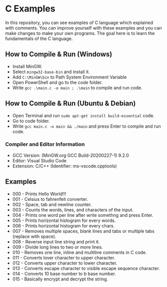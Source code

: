 # C Examples
In this repository, you can see examples of C language which explained with comments. You can improve yourself with these examples and you can make changes to make your own programs. The goal here is to learn the fundamentals of the C language.

## How to Compile & Run (Windows)
- Install MinGW.
- Select `mingw32-base-bin` and install it.
- Add `C:\MinGW\bin` to Path System Environment Variable
- Open PowerShell and go to the code folder.
- Write `gcc .\main.c -o main ; .\main` to compile and run code.

## How to Compile & Run (Ubuntu & Debian)
- Open Terminal and run `sudo apt-get install build-essential` code.
- Go to code folder.
- Write `gcc main.c -o main && ./main` and press Enter to compile and run code.

### Compiler and Editor Information
- GCC Version: (MinGW.org GCC Build-20200227-1) 9.2.0
- Editor: Visual Studio Code
- Extension: C/C++ (Identifier: ms-vscode.cpptools)

## Examples
- 000 - Prints Hello World!!!
- 001 - Celsius to fahrenfeit converter.
- 002 - Space, tab and newline counter.
- 003 - Counts the words, lines, and characters of the input.
- 004 - Prints one word per line after write somethng and press Enter.
- 005 - Prints horizontal histogram for every words.
- 006 - Prints horizontal histogram for every chars.
- 007 - Removes multiple spaces, blank lines and tabs or multiple tabs (replace with space).
- 008 - Reverse input line string and print it.
- 009 - Divide long lines to two or more lines.
- 010 - Removes one line, inline and multiline comments in C code.
- 011 - Converts lover character to upper character.
- 012 - Converts upper character to lower character.
- 013 - Converts escape character to visible escape sequence character.
- 014 - Converts 10 base number to b base number.
- 015 - Basically encrypt and decrypt the string.